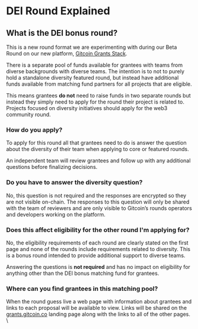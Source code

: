 # DEI Round Explained

## What is the DEI bonus round?

This is a new round format we are experimenting with during our Beta Round on our new platform, [Gitcoin Grants Stack](../gitcoin-grants-program/what-is-gitcoin-grants-stack.md).&#x20;

There is a separate pool of funds available for grantees with teams from diverse backgrounds with diverse teams. The intention is to not to purely hold a standalone diversity featured round, but instead have additional funds available from matching fund partners for all projects that are eligible.&#x20;

This means grantees **do not** need to raise funds in two separate rounds but instead they simply need to apply for the round their project is related to. Projects focused on diversity initiatives should apply for the web3 community round.&#x20;

### How do you apply?

To apply for this round all that grantees need to do is answer the question about the diversity of their team when applying to core or featured rounds.&#x20;

An independent team will review grantees and follow up with any additional questions before finalizing decisions.&#x20;

### Do you have to answer the diversity question?

No, this question is not required and the responses are encrypted so they are not visible on-chain. The responses to this question will only be shared with the team of reviewers and are only visible to Gitcoin’s rounds operators and developers working on the platform.&#x20;

### Does this affect eligibility for the other round I'm applying for?&#x20;

No, the eligibility requirements of each round are clearly stated on the first page and none of the rounds include requirements related to diversity. This is a bonus round intended to provide additional support to diverse teams.&#x20;

Answering the questions is **not required** and has no impact on eligibility for anything other than the DEI bonus matching fund for grantees.&#x20;

### Where can you find grantees in this matching pool?&#x20;

When the round guess live a web page with information about grantees and links to each proposal will be available to view. Links will be shared on the [grants.gitcoin.co](https://grants.gitcoin.co/) landing page along with the links to all of the other pages. \
